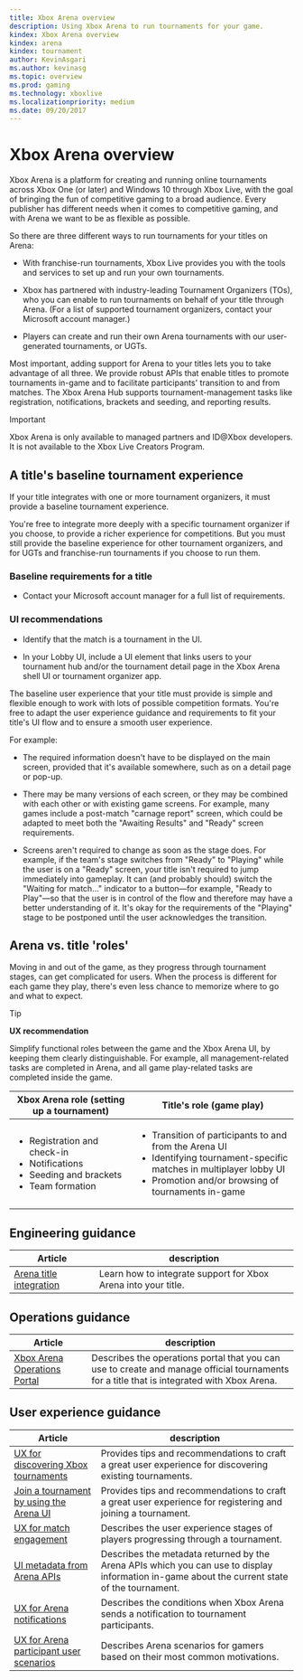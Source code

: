 ```yaml
---
title: Xbox Arena overview
description: Using Xbox Arena to run tournaments for your game.
kindex: Xbox Arena overview
kindex: arena
kindex: tournament
author: KevinAsgari
ms.author: kevinasg
ms.topic: overview
ms.prod: gaming
ms.technology: xboxlive
ms.localizationpriority: medium
ms.date: 09/20/2017
---
```


# Xbox Arena overview

Xbox Arena is a platform for creating and running online tournaments across Xbox One (or later) and Windows 10 through Xbox Live, with the goal of bringing the fun of competitive gaming to a broad audience.
Every publisher has different needs when it comes to competitive gaming, and with Arena we want to be as flexible as possible.

So there are three different ways to run tournaments for your titles on Arena:

* With franchise-run tournaments, Xbox Live provides you with the tools and services to set up and run your own tournaments.

* Xbox has partnered with industry-leading Tournament Organizers (TOs), who you can enable to run tournaments on behalf of your title through Arena. (For a list of supported tournament organizers, contact your Microsoft account manager.)

* Players can create and run their own Arena tournaments with our user-generated tournaments, or UGTs.

Most important, adding support for Arena to your titles lets you to take advantage of all three.
We provide robust APIs that enable titles to promote tournaments in-game and to facilitate participants' transition to and from matches.
The Xbox Arena Hub supports tournament-management tasks like registration, notifications, brackets and seeding, and reporting results.

> [!IMPORTANT]  
> Xbox Arena is only available to managed partners and ID@Xbox developers. It is not available to the Xbox Live Creators Program.


## A title's baseline tournament experience

If your title integrates with one or more tournament organizers, it must provide a baseline tournament experience.

You're free to integrate more deeply with a specific tournament organizer if you choose, to provide a richer experience for competitions.
But you must still provide the baseline experience for other tournament organizers, and for UGTs and franchise-run tournaments if you choose to run them.


### Baseline requirements for a title

* Contact your Microsoft account manager for a full list of requirements.


### UI recommendations

* Identify that the match is a tournament in the UI.

* In your Lobby UI, include a UI element that links users to your tournament hub and/or the tournament detail page in the Xbox Arena shell UI or tournament organizer app.


The baseline user experience that your title must provide is simple and flexible enough to work with lots of possible competition formats.
You're free to adapt the user experience guidance and requirements to fit your title's UI flow and to ensure a smooth user experience.

For example:

* The required information doesn't have to be displayed on the main screen, provided that it's available somewhere, such as on a detail page or pop-up.

* There may be many versions of each screen, or they may be combined with each other or with existing game screens. For example, many games include a post-match "carnage report" screen, which could be adapted to meet both the "Awaiting Results" and "Ready" screen requirements.

* Screens aren't required to change as soon as the stage does. For example, if the team's stage switches from "Ready" to "Playing" while the user is on a "Ready" screen, your title isn't required to jump immediately into gameplay. It can (and probably should) switch the "Waiting for match…" indicator to a button—for example, "Ready to Play"—so that the user is in control of the flow and therefore may have a better understanding of it. It's okay for the requirements of the "Playing" stage to be postponed until the user acknowledges the transition.


## Arena vs. title 'roles'

Moving in and out of the game, as they progress through tournament stages, can get complicated for users.
When the process is different for each game they play, there's even less chance to memorize where to go and what to expect.

> [!TIP]
> **UX recommendation**  
>
> Simplify functional roles between the game and the Xbox Arena UI, by keeping them clearly distinguishable. For example, all management-related tasks are completed in Arena, and all game play-related tasks are completed inside the game.

Xbox Arena role (setting up a tournament)    | Title's role (game play)
--- | ---
<ul><li>Registration and check-in</li><li>Notifications</li><li>Seeding and brackets</li><li>Team formation</li></ul> |     <ul><li>Transition of participants to and from the Arena UI</li><li>Identifying tournament-specific matches in multiplayer lobby UI</li><li>Promotion and/or browsing of tournaments in-game</li></ul>


## Engineering guidance

Article | description
--- | ---
[Arena title integration](live-arena-title-integration.md) | Learn how to integrate support for Xbox Arena into your title.


## Operations guidance

Article | description
--- | ---
[Xbox Arena Operations Portal](live-arena-operations-portal.md) | Describes the operations portal that you can use to create and manage official tournaments for a title that is integrated with Xbox Arena.


## User experience guidance

Article | description
--- | ---
[UX for discovering Xbox tournaments](live-discovering-xbox-tournaments.md) | Provides tips and recommendations to craft a great user experience for discovering existing tournaments.
[Join a tournament by using the Arena UI](live-arena-ux-join-tournament.md)  |  Provides tips and recommendations to craft a great user experience for registering and joining a tournament.
[UX for match engagement](live-arena-ux-match-engagement.md) | Describes the user experience stages of players progressing through a tournament.
[UI metadata from Arena APIs](live-arena-apis-metadata.md)  | Describes the metadata returned by the Arena APIs which you can use to display information in-game about the current state of the tournament.
[UX for Arena notifications](live-arena-notifications.md)  | Describes the conditions when Xbox Arena sends a notification to tournament participants.
[UX for Arena participant user scenarios](live-arena-user-scenarios.md)  | Describes Arena scenarios for gamers based on their most common motivations.
